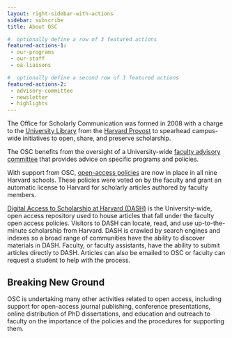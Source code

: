 ```yaml
---
layout: right-sidebar-with-actions
sidebar: subscribe
title: About OSC

#  optionally define a row of 3 featured actions
featured-actions-1:
 - our-programs
 - our-staff
 - oa-liaisons

#  optionally define a second row of 3 featured actions
featured-actions-2:
 - advisory-committee
 - newsletter
 - highlights
---
```


The Office for Scholarly Communication was formed in 2008 with a charge to the [University Library](http://hul.harvard.edu/) from the [Harvard Provost](http://www.provost.harvard.edu/) to spearhead campus-wide initiatives to open, share, and preserve scholarship.

The OSC benefits from the oversight of a University-wide [faculty advisory committee](/about/committee) that provides advice on specific programs and policies.
 
With support from OSC, [open-access policies]({{site.baseurl}}/policies) are now in place in all nine Harvard schools. These policies were voted on by the faculty and grant an automatic license to Harvard for scholarly articles authored by faculty members.

[Digital Access to Scholarship at Harvard (DASH)](http://dash.harvard.edu/) is the University-wide, open access repository used to house articles that fall under the faculty open access policies. Visitors to DASH can locate, read, and use up-to-the-minute scholarship from Harvard. DASH is crawled by search engines and indexes so a broad range of communities have the ability to discover materials in DASH. Faculty, or faculty assistants, have the ability to submit articles directly to DASH. Articles can also be emailed to OSC or faculty can request a student to help with the process.

## Breaking New Ground
OSC is undertaking many other activities related to open access, including support for open-access journal publishing, conference presentations, online distribution of PhD dissertations, and education and outreach to faculty on the importance of the policies and the procedures for supporting them.
